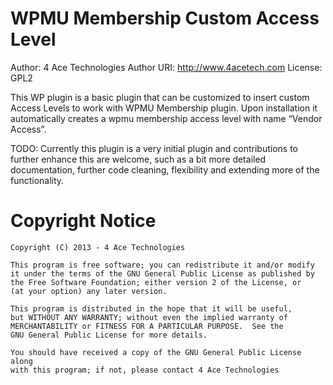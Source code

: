 WPMU Membership Custom Access Level
===================================

Author: 4 Ace Technologies
Author URI: http://www.4acetech.com
License:  GPL2

This WP plugin is a basic plugin that can be customized to insert
custom Access Levels to work with WPMU Membership plugin. Upon installation
it automatically creates a wpmu membership access level with name
“Vendor Access”.

TODO:
Currently this plugin is a very initial plugin and contributions to further
enhance this are welcome, such as a bit more detailed documentation, further
code cleaning, flexibility and extending more of the functionality.

Copyright Notice
================
    Copyright (C) 2013 - 4 Ace Technologies

    This program is free software; you can redistribute it and/or modify
    it under the terms of the GNU General Public License as published by
    the Free Software Foundation; either version 2 of the License, or
    (at your option) any later version.

    This program is distributed in the hope that it will be useful,
    but WITHOUT ANY WARRANTY; without even the implied warranty of
    MERCHANTABILITY or FITNESS FOR A PARTICULAR PURPOSE.  See the
    GNU General Public License for more details.

    You should have received a copy of the GNU General Public License along
    with this program; if not, please contact 4 Ace Technologies
